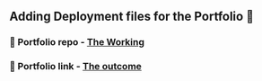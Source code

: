 ## Adding Deployment files for the Portfolio 🔧

### 🔗 Portfolio repo - [The Working](https://github.com/Sinha199/Portfolio-v1)

### 🔗 Portfolio link - [The outcome](https://sinha199.github.io/#/)


